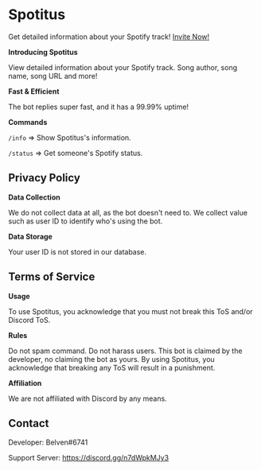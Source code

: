 # Spotitus
Get detailed information about your Spotify track! [Invite Now!](https://discord.com/oauth2/authorize?client_id=971328744734195742&permissions=18432&scope=bot%20applications.commands)

__Introducing Spotitus__

View detailed information about your Spotify track. Song author, song name, song URL and more!

__Fast & Efficient__

The bot replies super fast, and it has a 99.99% uptime!

__Commands__

`/info` => Show Spotitus's information.

`/status` => Get someone's Spotify status.

## Privacy Policy
__Data Collection__

We do not collect data at all, as the bot doesn't need to. We collect value such as user ID to identify who's using the bot.

__Data Storage__

Your user ID is not stored in our database.

## Terms of Service
__Usage__

To use Spotitus, you acknowledge that you must not break this ToS and/or Discord ToS.

__Rules__

Do not spam command.
Do not harass users.
This bot is claimed by the developer, no claiming the bot as yours.
By using Spotitus, you acknowledge that breaking any ToS will result in a punishment.

__Affiliation__

We are not affiliated with Discord by any means.

## Contact
Developer: Belven#6741

Support Server: https://discord.gg/n7dWpkMJy3
